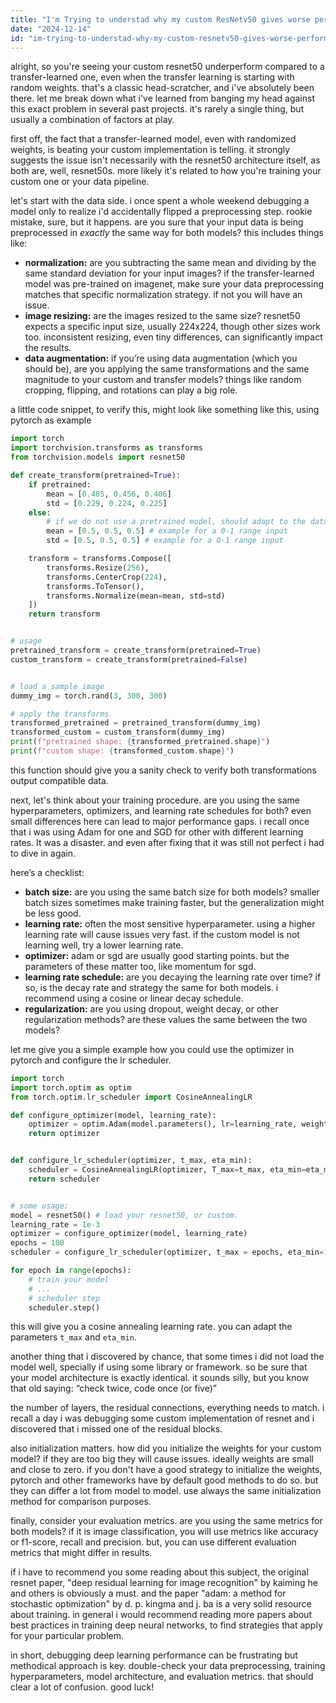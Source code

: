 ```yaml
---
title: "I'm Trying to understad why my custom ResNetv50 gives worse performance than Transfer learning (without weight) performs better?"
date: "2024-12-14"
id: "im-trying-to-understad-why-my-custom-resnetv50-gives-worse-performance-than-transfer-learning-without-weight-performs-better"
---
```


alright, so you're seeing your custom resnet50 underperform compared to a transfer-learned one, even when the transfer learning is starting with random weights. that's a classic head-scratcher, and i've absolutely been there. let me break down what i've learned from banging my head against this exact problem in several past projects. it's rarely a single thing, but usually a combination of factors at play.

first off, the fact that a transfer-learned model, even with randomized weights, is beating your custom implementation is telling. it strongly suggests the issue isn't necessarily with the resnet50 architecture itself, as both are, well, resnet50s. more likely it's related to how you're training your custom one or your data pipeline. 

let's start with the data side. i once spent a whole weekend debugging a model only to realize i'd accidentally flipped a preprocessing step. rookie mistake, sure, but it happens. are you sure that your input data is being preprocessed in *exactly* the same way for both models? this includes things like:

*   **normalization:** are you subtracting the same mean and dividing by the same standard deviation for your input images? if the transfer-learned model was pre-trained on imagenet, make sure your data preprocessing matches that specific normalization strategy. if not you will have an issue.
*   **image resizing:** are the images resized to the same size? resnet50 expects a specific input size, usually 224x224, though other sizes work too. inconsistent resizing, even tiny differences, can significantly impact the results.
*   **data augmentation:** if you’re using data augmentation (which you should be), are you applying the same transformations and the same magnitude to your custom and transfer models? things like random cropping, flipping, and rotations can play a big role.

a little code snippet, to verify this, might look like something like this, using pytorch as example

```python
import torch
import torchvision.transforms as transforms
from torchvision.models import resnet50

def create_transform(pretrained=True):
    if pretrained:
        mean = [0.485, 0.456, 0.406]
        std = [0.229, 0.224, 0.225]
    else:
        # if we do not use a pretrained model, should adapt to the dataset.
        mean = [0.5, 0.5, 0.5] # example for a 0-1 range input
        std = [0.5, 0.5, 0.5] # example for a 0-1 range input

    transform = transforms.Compose([
        transforms.Resize(256),
        transforms.CenterCrop(224),
        transforms.ToTensor(),
        transforms.Normalize(mean=mean, std=std)
    ])
    return transform


# usage
pretrained_transform = create_transform(pretrained=True)
custom_transform = create_transform(pretrained=False)


# load a sample image
dummy_img = torch.rand(3, 300, 300)

# apply the transforms
transformed_pretrained = pretrained_transform(dummy_img)
transformed_custom = custom_transform(dummy_img)
print(f"pretrained shape: {transformed_pretrained.shape}")
print(f"custom shape: {transformed_custom.shape}")
```

this function should give you a sanity check to verify both transformations output compatible data.

next, let's think about your training procedure. are you using the same hyperparameters, optimizers, and learning rate schedules for both? even small differences here can lead to major performance gaps. i recall once that i was using Adam for one and SGD for other with different learning rates. It was a disaster. and even after fixing that it was still not perfect i had to dive in again.

here’s a checklist:

*   **batch size:** are you using the same batch size for both models? smaller batch sizes sometimes make training faster, but the generalization might be less good.
*   **learning rate:** often the most sensitive hyperparameter. using a higher learning rate will cause issues very fast. if the custom model is not learning well, try a lower learning rate.
*   **optimizer:** adam or sgd are usually good starting points. but the parameters of these matter too, like momentum for sgd.
*   **learning rate schedule:** are you decaying the learning rate over time? if so, is the decay rate and strategy the same for both models. i recommend using a cosine or linear decay schedule.
*   **regularization:** are you using dropout, weight decay, or other regularization methods? are these values the same between the two models?

let me give you a simple example how you could use the optimizer in pytorch and configure the lr scheduler.

```python
import torch
import torch.optim as optim
from torch.optim.lr_scheduler import CosineAnnealingLR

def configure_optimizer(model, learning_rate):
    optimizer = optim.Adam(model.parameters(), lr=learning_rate, weight_decay=1e-5) # use weight_decay for L2 regularization
    return optimizer


def configure_lr_scheduler(optimizer, t_max, eta_min):
    scheduler = CosineAnnealingLR(optimizer, T_max=t_max, eta_min=eta_min)
    return scheduler


# some usage:
model = resnet50() # load your resnet50, or custom.
learning_rate = 1e-3
optimizer = configure_optimizer(model, learning_rate)
epochs = 100
scheduler = configure_lr_scheduler(optimizer, t_max = epochs, eta_min=1e-6)

for epoch in range(epochs):
    # train your model
    # ...
    # scheduler step
    scheduler.step()

```

this will give you a cosine annealing learning rate. you can adapt the parameters `t_max` and `eta_min`.

another thing that i discovered by chance, that some times i did not load the model well, specially if using some library or framework. so be sure that your model architecture is exactly identical. it sounds silly, but you know that old saying: “check twice, code once (or five)”

the number of layers, the residual connections, everything needs to match. i recall a day i was debugging some custom implementation of resnet and i discovered that i missed one of the residual blocks.

also initialization matters. how did you initialize the weights for your custom model? if they are too big they will cause issues. ideally weights are small and close to zero. if you don't have a good strategy to initialize the weights, pytorch and other frameworks have by default good methods to do so. but they can differ a lot from model to model. use always the same initialization method for comparison purposes.

finally, consider your evaluation metrics. are you using the same metrics for both models? if it is image classification, you will use metrics like accuracy or f1-score, recall and precision. but, you can use different evaluation metrics that might differ in results.

if i have to recommend you some reading about this subject, the original resnet paper, "deep residual learning for image recognition" by kaiming he and others is obviously a must. and the paper "adam: a method for stochastic optimization" by d. p. kingma and j. ba is a very solid resource about training. in general i would recommend reading more papers about best practices in training deep neural networks, to find strategies that apply for your particular problem. 

in short, debugging deep learning performance can be frustrating but methodical approach is key. double-check your data preprocessing, training hyperparameters, model architecture, and evaluation metrics. that should clear a lot of confusion. good luck!
